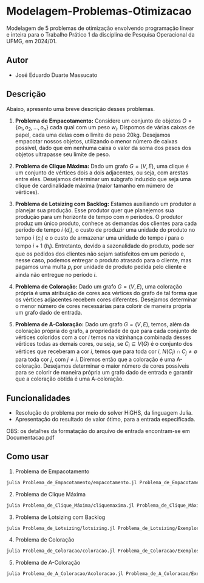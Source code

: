 # Modelagem-Problemas-Otimizacao
Modelagem de 5 problemas de otimização envolvendo programação linear e inteira para o Trabalho Prático 1 da disciplina de Pesquisa Operacional da UFMG, em 2024/01. 

## Autor
- José Eduardo Duarte Massucato

## Descrição
Abaixo, apresento uma breve descrição desses problemas.

1. **Problema de Empacotamento:** Considere um conjunto de objetos $O = \{o_1, o_2, ..., o_n\}$ cada qual com um peso $w_i$. Dispomos de várias caixas de papel, cada uma delas com o limite de peso 20kg. Desejamos empacotar nossos objetos, utilizando o menor número de caixas possível, dado que em nenhuma caixa o valor da soma dos pesos dos objetos ultrapasse seu limite de peso.

2. **Problema de Clique Máxima:** Dado um grafo $G = (V, E)$, uma clique é um conjunto de vértices dois a dois adjacentes, ou seja, com arestas entre eles. Desejamos determinar um subgrafo induzido que seja uma clique de cardinalidade máxima (maior tamanho em número de vértices).

3. **Problema de Lotsizing com Backlog:** Estamos auxiliando um produtor a planejar sua produção. Esse produtor quer que planejemos sua produção para um horizonte de tempo com $n$ períodos. O produtor produz um único produto, conhece as demandas dos clientes para cada período de tempo $i$ ($d_i$), o custo de produzir uma unidade do produto no tempo $i$ ($c_i$) e o custo de armazenar uma unidade do tempo $i$ para o tempo $i + 1$ ($h_i$). Entretanto, devido a sazonalidade do produto, pode ser que os pedidos dos clientes não sejam satisfeitos em um período e, nesse caso, podemos entregar o produto atrasado para o cliente, mas pagamos uma multa $p_i$ por unidade de produto pedida pelo cliente e ainda não entregue no período $i$.

4. **Problema de Coloração:** Dado um grafo $G = (V, E)$, uma coloração própria é uma atribuição de cores aos vértices do grafo de tal forma que os vértices adjacentes recebem cores diferentes. Desejamos determinar o menor número de cores necessárias para colorir de maneira própria um grafo dado de entrada.

5. **Problema de A-Coloração:** Dado um grafo $G = (V, E)$, temos, além da coloração própria do grafo, a propriedade de que para cada conjunto de vértices coloridos com a cor $i$ temos na vizinhança combinada desses vértices todas as demais cores, ou seja, se $C_i \subseteq V(G)$ é o conjunto dos vértices que receberam a cor $i$, temos que para toda cor $i$, $N(C_i) \cap C_j \neq \emptyset$ para toda cor $j$, com $j \neq i$. Diremos então que a coloração é uma A-coloração. Desejamos determinar o maior número de cores possíveis para se colorir de maneira própria um grafo dado de entrada e garantir que a coloração obtida é uma A-coloração.

## Funcionalidades
- Resolução do problema por meio do solver HiGHS, da linguagem Julia.
- Apresentação do resultado de valor ótimo, para a entrada especificada.

OBS: os detalhes da formatação do arquivo de entrada encontram-se em Documentacao.pdf

## Como usar
1. Problema de Empacotamento
```bash
julia Problema_de_Empacotamento/empacotamento.jl Problema_de_Empacotamento/Exemplos/Entradas/<entrada.txt>
```

2. Problema de Clique Máxima
```bash
julia Problema_de_Clique_Máxima/cliquemaxima.jl Problema_de_Clique_Máxima/Exemplos/Entradas/<entrada.txt>
```

3. Problema de Lotsizing com Backlog
```bash
julia Problema_de_Lotsizing/lotsizing.jl Problema_de_Lotsizing/Exemplos/Entradas/<entrada.txt>
```

4. Problema de Coloração
```bash
julia Problema_de_Coloracao/coloracao.jl Problema_de_Coloracao/Exemplos/Entradas/<entrada.txt>
```

5. Problema de A-Coloração
```bash
julia Problema_de_A_Coloracao/Acoloracao.jl Problema_de_A_Coloracao/Exemplos/Entradas/<entrada.txt>
```